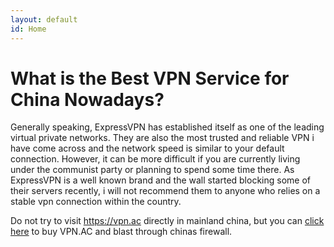 ```yaml
---
layout: default
id: Home
---
```


<h1>What is the Best VPN Service for China Nowadays?</h1>

<p>Generally speaking, ExpressVPN has established itself as one of the leading virtual private networks. 
They are also the most trusted and reliable VPN i have come across and the network speed is similar to your default connection.
However, it can be more difficult if you are currently living under the communist party or planning to spend some time there. 
As ExpressVPN is a well known brand and the wall started blocking some of their servers recently, i will not recommend them to anyone who relies on a stable vpn connection within the country.

</p>


<p>Do not try to visit <a href="https://vpn.ac/aff.php?aff=2122">https://vpn.ac</a> directly in mainland china, but you can <a href="https://fossurl.ml/#2SJbJ">click here</a> to buy VPN.AC and blast through chinas firewall.</p> 
